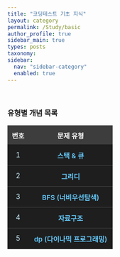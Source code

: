 ```yaml
---
title: "코딩테스트 기초 지식" 
layout: category
permalink: /Study/basic
author_profile: true
sidebar_main: true
types: posts
taxonomy:
sidebar:
  nav: "sidebar-category"
  enabled: true
---
```



<br/>

###  유형별 개념 목록


<style>
.problem-table {
  width: 100%;
  border-collapse: collapse;
  margin: 1rem 0;
  font-size: 0.95rem;
  text-align: center;
}
.problem-table th {
  background-color: #3d3d3d;
  color: #ffffff;
  padding: 10px;
}
.problem-table td {
  background-color: #1e1e1e;
  color: #cceeff;
  padding: 12px;
  border-bottom: 1px solid #444444;
}
.problem-table tr:hover td {
  background-color: #2a2a2a;
  color: #ffffff;
  transition: 0.2s;
}
.problem-table a {
  color: #66ccff;
  font-weight: 600;
  text-decoration: none;
}
.problem-table a:hover {
  color: #00ffff;
  text-decoration: underline;
}
</style>

<table class="problem-table">
<thead>
<tr><th>번호</th><th>문제 유형</th></tr>
</thead>
<tbody>
  <tr>
    <td>1</td>
    <td><a href="/Study/basic/stack">스택 & 큐</a></td>
  </tr>
  <tr>
    <td>2</td>
    <td><a href="/Study/basic/greedy">그리디</a></td>
  </tr>
  <tr>
    <td>3</td>
    <td><a href="/Study/basic/bfs">BFS (너비우선탐색)</a></td>
  </tr>
  <tr>
    <td>4</td>
    <td><a href="/Study/basic/datastructure">자료구조</a></td>
  </tr>
  <tr>
    <td>5</td>
    <td><a href="/Study/basic/dp">dp (다이나믹 프로그래밍)</a></td>
  </tr>
</tbody>

</table>
